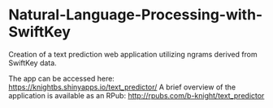 # Natural-Language-Processing-with-SwiftKey
Creation of a text prediction web application utilizing ngrams derived from SwiftKey data.

The app can be accessed here: https://knightbs.shinyapps.io/text_predictor/
A brief overview of the application is available as an RPub: http://rpubs.com/b-knight/text_predictor



